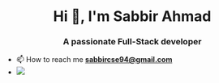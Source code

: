 <h1 align="center">Hi 👋, I'm Sabbir Ahmad</h1>
<h3 align="center">A passionate Full-Stack developer</h3>

- 📫 How to reach me **sabbircse94@gmail.com**
- ![](https://komarev.com/ghpvc/?username=Sabbir345)

  

